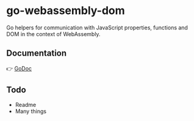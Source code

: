 # go-webassembly-dom

Go helpers for communication with JavaScript properties, functions and DOM in the context of WebAssembly.

## Documentation

:point_right: [GoDoc](https://pkg.go.dev/github.com/gregoryalbouy/go-webassembly-helpers?tab=doc)

## Todo

- Readme
- Many things